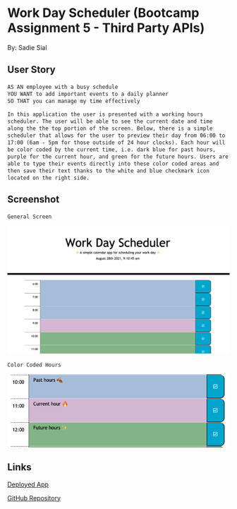 # Work Day Scheduler (Bootcamp Assignment 5 -  Third Party APIs)

By: Sadie Sial


## User Story

```
AS AN employee with a busy schedule
YOU WANT to add important events to a daily planner
SO THAT you can manage my time effectively
```

```
In this application the user is presented with a working hours scheduler. The user will be able to see the current date and time along the the top portion of the screen. Below, there is a simple scheduler that allows for the user to preview their day from 06:00 to 17:00 (6am - 5pm for those outside of 24 hour clocks). Each hour will be color coded by the current time, i.e. dark blue for past hours, purple for the current hour, and green for the future hours. Users are able to type their events directly into these color coded areas and then save their text thanks to the white and blue checkmark icon located on the right side. 
```


## Screenshot
```
General Screen
```
![Screenshot](assets/images/screenshot.png)
```
Color Coded Hours
```
![Screenshot](assets/images/screenshot2.png)

## Links

[Deployed App](https://sadielinks.github.io/work-day-scheduler/)

[GitHub Repository](https://github.com/sadielinks/work-day-scheduler)